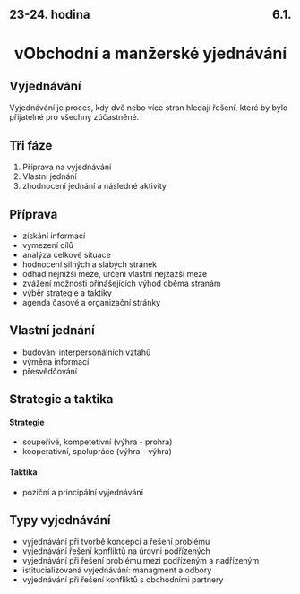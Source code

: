 ## <div style="display: flex; justify-content: space-between;"><div>23-24. hodina</div><div>6.1.</div></div>
# <div style="text-align: center">vObchodní a manžerské yjednávání</div>

## Vyjednávání
Vyjednávání je proces, kdy dvě nebo více stran hledají řešení, které by bylo přijatelné pro všechny zúčastněné.

## Tři fáze
1. Příprava na vyjednávání
2. Vlastní jednání
3. zhodnocení jednání a následné aktivity

## Příprava
- získání informací
- vymezení cílů
- analýza celkové situace
- hodnocení silných a slabých stránek
- odhad nejnižší meze, určení vlastní nejzazší meze
- zvážení možnosti přinášejících výhod oběma stranám
- výběr strategie a taktiky
- agenda časové a organizační stránky

## Vlastní jednání
- budování interpersonálních vztahů
- výměna informací
- přesvědčování

## Strategie a taktika
#### Strategie
- soupeřivé, kompetetivní (výhra - prohra)
- kooperativní, spolupráce (výhra - výhra)
#### Taktika
- poziční a principální vyjednávání

## Typy vyjednávání
- vyjednávání při tvorbě koncepcí a řešení problému
- vyjednávání řešení konfliktů na úrovni podřízených
- vyjednávání při řešení problému mezi podřízeným a nadřízeným
- istitucializovaná vyjednávání: managment a odbory
- vyjednávání při řešení konfliktů s obchodními partnery
